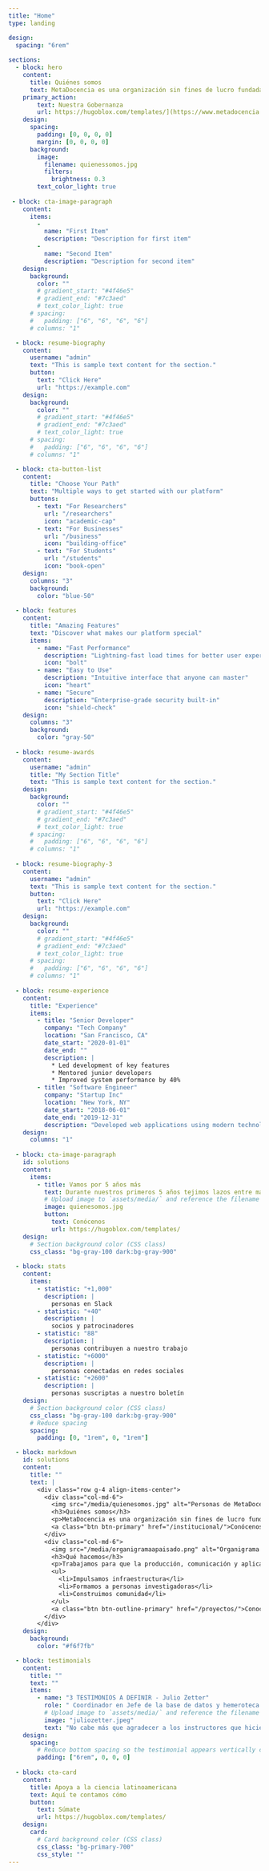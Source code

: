 ```yaml
---
title: "Home"
type: landing

design:
  spacing: "6rem"
  
sections:
  - block: hero
    content:
      title: Quiénes somos
      text: MetaDocencia es una organización sin fines de lucro fundada en 2020. Nuestra comunidad construye capacidades científicas locales para transformar la ciencia global. Hacemos crecer la ciencia en red, desde América Latina hacia el mundo.
    primary_action:
        text: Nuestra Gobernanza
        url: https://hugoblox.com/templates/](https://www.metadocencia.org/suscripcion/
    design:
      spacing:
        padding: [0, 0, 0, 0]
        margin: [0, 0, 0, 0]
      background:
        image:
          filename: quienessomos.jpg
          filters:
            brightness: 0.3
        text_color_light: true
    
 - block: cta-image-paragraph
    content:
      items:
        -
          name: "First Item"
          description: "Description for first item"
        -
          name: "Second Item"
          description: "Description for second item"
    design:
      background:
        color: ""
        # gradient_start: "#4f46e5"
        # gradient_end: "#7c3aed"
        # text_color_light: true
      # spacing:
      #   padding: ["6", "6", "6", "6"]
      # columns: "1"

  - block: resume-biography
    content:
      username: "admin"
      text: "This is sample text content for the section."
      button:
        text: "Click Here"
        url: "https://example.com"
    design:
      background:
        color: ""
        # gradient_start: "#4f46e5"
        # gradient_end: "#7c3aed"
        # text_color_light: true
      # spacing:
      #   padding: ["6", "6", "6", "6"]
      # columns: "1"

  - block: cta-button-list
    content:
      title: "Choose Your Path"
      text: "Multiple ways to get started with our platform"
      buttons:
        - text: "For Researchers"
          url: "/researchers"
          icon: "academic-cap"
        - text: "For Businesses"
          url: "/business"
          icon: "building-office"
        - text: "For Students"
          url: "/students"
          icon: "book-open"
    design:
      columns: "3"
      background:
        color: "blue-50"
    
  - block: features
    content:
      title: "Amazing Features"
      text: "Discover what makes our platform special"
      items:
        - name: "Fast Performance"
          description: "Lightning-fast load times for better user experience"
          icon: "bolt"
        - name: "Easy to Use"
          description: "Intuitive interface that anyone can master"
          icon: "heart"
        - name: "Secure"
          description: "Enterprise-grade security built-in"
          icon: "shield-check"
    design:
      columns: "3"
      background:
        color: "gray-50"
    
  - block: resume-awards
    content:
      username: "admin"
      title: "My Section Title"
      text: "This is sample text content for the section."
    design:
      background:
        color: ""
        # gradient_start: "#4f46e5"
        # gradient_end: "#7c3aed"
        # text_color_light: true
      # spacing:
      #   padding: ["6", "6", "6", "6"]
      # columns: "1"
    
  - block: resume-biography-3
    content:
      username: "admin"
      text: "This is sample text content for the section."
      button:
        text: "Click Here"
        url: "https://example.com"
    design:
      background:
        color: ""
        # gradient_start: "#4f46e5"
        # gradient_end: "#7c3aed"
        # text_color_light: true
      # spacing:
      #   padding: ["6", "6", "6", "6"]
      # columns: "1"
    
  - block: resume-experience
    content:
      title: "Experience"
      items:
        - title: "Senior Developer"
          company: "Tech Company"
          location: "San Francisco, CA"
          date_start: "2020-01-01"
          date_end: ""
          description: |
            * Led development of key features
            * Mentored junior developers
            * Improved system performance by 40%
        - title: "Software Engineer"
          company: "Startup Inc"
          location: "New York, NY"
          date_start: "2018-06-01"
          date_end: "2019-12-31"
          description: "Developed web applications using modern technologies"
    design:
      columns: "1"
    
  - block: cta-image-paragraph
    id: solutions
    content:
      items:
        - title: Vamos por 5 años más
          text: Durante nuestros primeros 5 años tejimos lazos entre más de 2,000 profesionales de ciencia y técnica. Lo hicimos trabajando en equipo, de manera colectiva y colaborando con más de 40 comunidades. Gracias por estos primeros 5 años de aprendizaje, colaboración y crecimiento. ¡Vamos por 5 años más!
          # Upload image to `assets/media/` and reference the filename here
          image: quienesomos.jpg
          button:
            text: Conócenos
            url: https://hugoblox.com/templates/
    design:
      # Section background color (CSS class)
      css_class: "bg-gray-100 dark:bg-gray-900"
    
  - block: stats
    content:
      items:
        - statistic: "+1,000"
          description: |
            personas en Slack
        - statistic: "+40"
          description: |
            socios y patrocinadores
        - statistic: "88"
          description: |
            personas contribuyen a nuestro trabajo
        - statistic: "+6000"
          description: |
            personas conectadas en redes sociales
        - statistic: "+2600"
          description: |
            personas suscriptas a nuestro boletín
    design:
      # Section background color (CSS class)
      css_class: "bg-gray-100 dark:bg-gray-900"
      # Reduce spacing
      spacing:
        padding: [0, "1rem", 0, "1rem"]

  - block: markdown
    id: solutions
    content:
      title: ""
      text: |
        <div class="row g-4 align-items-center">
          <div class="col-md-6">
            <img src="/media/quienesomos.jpg" alt="Personas de MetaDocencia colaborando en un taller en línea" class="img-fluid rounded mb-3">
            <h3>Quiénes somos</h3>
            <p>MetaDocencia es una organización sin fines de lucro fundada en 2020. Nuestra comunidad construye capacidades científicas locales para transformar la ciencia global. Hacemos crecer la ciencia en red, desde América Latina hacia el mundo.</p>
            <a class="btn btn-primary" href="/institucional/">Conócenos</a>
          </div>
          <div class="col-md-6">
            <img src="/media/organigramaapaisado.png" alt="Organigrama y líneas de trabajo de MetaDocencia" class="img-fluid rounded mb-3">
            <h3>Qué hacemos</h3>
            <p>Trabajamos para que la producción, comunicación y aplicación de saberes científicos y técnicos sean globalmente equitativos.</p>
            <ul>
              <li>Impulsamos infraestructura</li>
              <li>Formamos a personas investigadoras</li>
              <li>Construimos comunidad</li>
            </ul>
            <a class="btn btn-outline-primary" href="/proyectos/">Conoce nuestros proyectos</a>
          </div>
        </div>
    design:
      background:
        color: "#f6f7fb"

  - block: testimonials
    content:
      title: ""
      text: ""
      items:
        - name: "3 TESTIMONIOS A DEFINIR - Julio Zetter"
          role: " Coordinador en Jefe de la base de datos y hemeroteca virtual SciELO México"
          # Upload image to `assets/media/` and reference the filename here
          image: "juliozetter.jpeg"
          text: "No cabe más que agradecer a los instructores que hicieron posible este curso, que sin duda es la semilla de grandes frutos. Gracias por tanto MetaDocencia"
    design:
      spacing:
        # Reduce bottom spacing so the testimonial appears vertically centered between sections
        padding: ["6rem", 0, 0, 0]
    
  - block: cta-card
    content:
      title: Apoya a la ciencia latinoamericana
      text: Aquí te contamos cómo
      button:
        text: Súmate
        url: https://hugoblox.com/templates/
    design:
      card:
        # Card background color (CSS class)
        css_class: "bg-primary-700"
        css_style: ""
---
```

